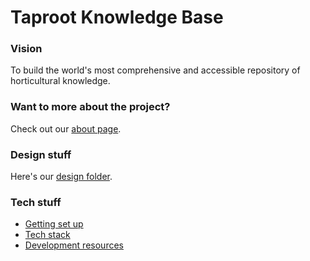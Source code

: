 # Taproot Knowledge Base

### Vision
To build the world's most comprehensive and accessible repository of horticultural knowledge.

### Want to more about the project?
Check out our [about page](/docs/About.md).

### Design stuff
Here's our [design folder](/docs/Design/).

### Tech stuff
- [Getting set up](/docs/Getting%20set%20up.md)
- [Tech stack](/docs/Tech%20stack.md)
- [Development resources](/docs/Resources.md)

